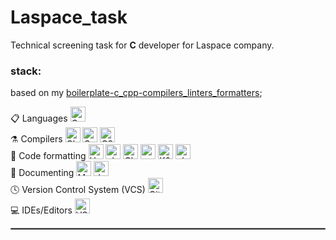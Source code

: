 # Laspace_task

Technical screening task for **C** developer for Laspace company.

### stack:

based on my [boilerplate-c_cpp-compilers_linters_formatters](https://github.com/Dmitriy-Frostoff/boilerplate-c_cpp-compilers_linters_formatters);

<div>
  <span>
    📋 Languages
  </span>
  <img src="https://img.shields.io/badge/-C-%23090909?style=for-the-badge&logo=C&logoColor=0078D4" height="24" alt="C badge">
</div>
<div>
<div>
  <span>
    ⚗️ Compilers
  </span>
  <img src="https://img.shields.io/badge/-Clang-%23090909?style=for-the-badge&logo=Clang&logoColor=0078D4" height="24" alt="Clang badge">
  <img src="https://img.shields.io/badge/-GCC-%23090909?style=for-the-badge&logo=GCC&logoColor=0078D4" height="24" alt="GCC badge">
  <img src="https://img.shields.io/badge/-C23-%23090909?style=for-the-badge&logo=C23&logoColor=0078D4" height="24" alt="C23 badge">
</div>
<div>
  <span>
    📐 Code formatting
  </span>
  <img src="https://img.shields.io/badge/Husky-%23090909?style=for-the-badge&logo=furrynetwork&logoColor=F05032" height="24" alt="Husky badge">
  <img src="https://img.shields.io/badge/-clang--tidy-%23090909?style=for-the-badge&logo=clang-tidy" height="24" alt="clang-tidy badge">
  <img src="https://img.shields.io/badge/-clang--format-%23090909?style=for-the-badge&logo=clang-format" height="24" alt="Clang-format badge">
  <img src="https://img.shields.io/badge/-mozilla--custom-%23090909?style=for-the-badge&logo=mozilla--custom" height="24" alt="mozilla-custom badge">
  <img src="https://img.shields.io/badge/-K&R--style-%23090909?style=for-the-badge&logo=K&R--style" height="24" alt="K&R-style badge">
  <img src="https://img.shields.io/badge/-clangd-%23090909?style=for-the-badge&logo=clangd" height="24" alt="clangd badge">
</div>
<div>
  <span>
    📜 Documenting
  </span>    
  <img src="https://img.shields.io/badge/Markdown-%23090909.svg?style=for-the-badge&logo=Markdown&logoColor=white&logoColor=%23E34234" height="24" alt="Markdown badge">
  <img src="https://img.shields.io/badge/-doxygen-%23090909?style=for-the-badge&logo=doxygen" height="24" alt="doxygen badge">
</div>
<div>
  <span>
    🕓 Version Control System (VCS)
  </span>    
  <img src="https://img.shields.io/badge/git-%23090909.svg?style=for-the-badge&logo=git&logoColor=white&logoColor=%23E34234" height="24" alt="Git badge">
</div>
<div>
  <span>
    💻 IDEs/Editors
  </span>
  <img src="https://img.shields.io/badge/Visual%20Studio%20Code-%23090909?style=for-the-badge&logo=visual%20studio%20code&logoColor=%231572B6" height="24" alt="VSCode badge">
</div>

<hr style="border:1px solid gray">
